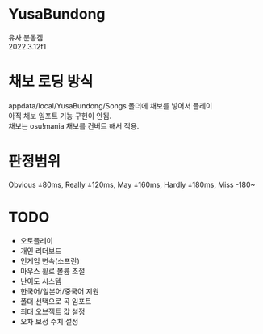 # YusaBundong
유사 분동겜  
2022.3.12f1

# 채보 로딩 방식
appdata/local/YusaBundong/Songs 폴더에 채보를 넣어서 플레이  
아직 채보 임포트 기능 구현이 안됨.  
채보는 osu!mania 채보를 컨버트 해서 적용.

# 판정범위
Obvious ±80ms, Really ±120ms, May ±160ms, Hardly ±180ms, Miss -180~

# TODO
 - 오토플레이
 - 개인 리더보드
 - 인게임 변속(소프란)
 - 마우스 휠로 볼륨 조절
 - 난이도 시스템
 - 한국어/일본어/중국어 지원
 - 폴더 선택으로 곡 임포트
 - 최대 오브젝트 값 설정
 - 오차 보정 수치 설정